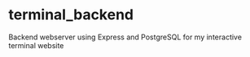 # terminal_backend
Backend webserver using Express and PostgreSQL for my interactive terminal website
